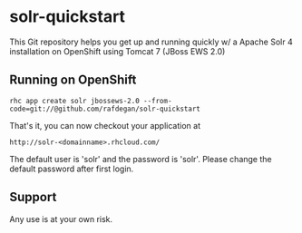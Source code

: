 # solr-quickstart
This Git repository helps you get up and running quickly w/ a Apache Solr 4 installation on OpenShift using Tomcat 7 (JBoss EWS 2.0)

## Running on OpenShift
```
rhc app create solr jbossews-2.0 --from-code=git://@github.com/rafdegan/solr-quickstart
```
That's it, you can now checkout your application  at 
    
    http://solr-<domainname>.rhcloud.com/

The default user is 'solr' and the password is 'solr'.
Please change the default password after first login.
    
## Support
Any use is at your own risk.

